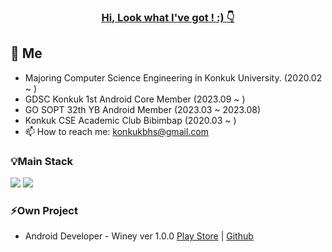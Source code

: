 ###             <div align=center> <u>  Hi, Look what I've got ! :) 👇  </u></div> ###


## 👋 Me 
- Majoring Computer Science Engineering in Konkuk University. (2020.02 ~ )
- GDSC Konkuk 1st Android Core Member (2023.09 ~ )
- GO SOPT 32th YB Android Member (2023.03 ~ 2023.08)
- Konkuk CSE Academic Club Bibimbap (2020.03 ~ )
- 📫 How to reach me: konkukbhs@gmail.com


### 💡Main Stack
   <img src="https://img.shields.io/badge/kotlin-7F52FF?style=for-the-badge&logo=kotlin&logoColor=white"> <img src="https://img.shields.io/badge/Android-3DDC84?style=for-the-badge&logo=Andriod&logoColor=white">

### ⚡Own Project
- Android Developer - Winey ver 1.0.0 [Play Store](https://play.google.com/store/apps/details?id=org.go.sopt.winey&pcampaignid=web_share) | [Github](https://github.com/team-winey/Winey-AOS) 


